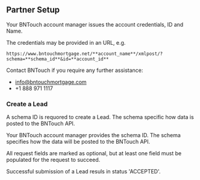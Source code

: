 
<section class="setup partner" markdown="1">

## Partner Setup

<div class="section-content" markdown="1">

Your BNTouch account manager issues the account credentials, ID and Name.

The credentials may be provided in an URL, e.g.

```
https://www.bntouchmortgage.net/**account_name**/xmlpost/?schema=**schema_id**&id=**account_id**

```

Contact BNTouch if you require any further assistance:

- info@bntouchmortgage.com
- +1 888 971 1117


### Create a Lead

A schema ID is requored to create a Lead. The schema specific how data is posted to the BNTouch API.

Your BNTouch account manager provides the schema ID. The schema specifies how the data will be posted to the BNTouch API.

All request fields are marked as optional, but at least one field must be populated for the request to succeed. 

Successful submission of a Lead resuls in status 'ACCEPTED'.

</div>

</section>